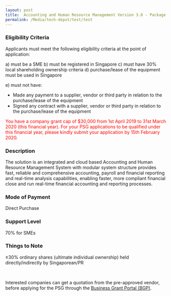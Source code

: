 ```yaml
---
layout: post
title:  Accounting and Human Resource Management Version 3.0 - Package A (10 Users)
permalink: /Media/tech-depot/test/test
---
```

<h3>Eligibility Criteria</h3>
<p>Applicants must meet the following eligibility criteria at the point of application:</p>
a) must be a SME
b) must be registered in Singapore
c) must have 30% local shareholding ownership criteria
d) purchase/lease of the equipment must be used in Singapore
<p>e) must not have:</p>
<ul>
  <li>Made any payment to a supplier, vendor or third party in relation to the purchase/lease of the equipment</li>
  <li>Signed any contract with a supplier, vendor or third party in relation to the purchase/lease of the equipment</li>
</ul>
<p style="color:red">You have a company grant cap of $30,000 from 1st April 2019 to 31st March 2020 (this financial year). For your PSG applications to be qualified under this financial year, please kindly submit your application by 15th February 2020.</p>

<h3>Description</h3>
<p>The solution is an integrated and cloud based Accounting and Human Resource Management System with modular system structure provides fast, reliable and comprehensive accounting, payroll and financial reporting and real-time analysis capabilities, enabling faster, more compliant financial close and run real-time financial accounting and reporting processes.</p>

<h3>Mode of Payment</h3>
<p>Direct Purchase</p>

<h3>Support Level</h3>
<p>70% for SMEs</p>

<h3>Things to Note</h3>
<p>≥30% ordinary shares (ultimate individual ownership) held directly/indirectly by Singaporean/PR</p>
<br/>
<p>Interested companies can get a quotation from the pre-approved vendor, before applying for the PSG through the <a target="_blank" href="https://www.businessgrants.gov.sg/">Business Grant Portal (BGP)</a>.</p>
